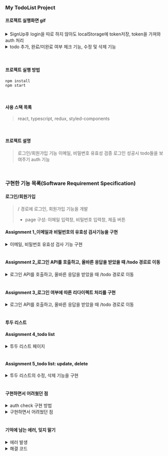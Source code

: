 ### My TodoList Project

#### 프로젝트 실행화면 gif

#####

<details>
<summary>SignUp후 login을 따로 하지 않아도 localStorage에 token저장, token을 가져와 auth 처리</summary>

https://user-images.githubusercontent.com/62678492/186390651-5d6df67b-6720-4b32-ac2c-c22930cc9606.mov

<br/>
</details>

<details>
<summary>todo 추가, 완료/미완료 여부 체크 기능, 수정 및 삭제 기능</summary>

https://user-images.githubusercontent.com/62678492/186390671-f217bf68-823b-4b76-a38e-35892992b2cc.mov

<br/>
</details>
<br/>

<br/>

#### 프로젝트 실행 방법

```
npm install
npm start
```

<br/>

#### 사용 스택 목록

> react, typescript, redux, styled-components

<br/>

#### 프로젝트 설명

> 로그인/회원가입 기능
> 이메일, 비밀번호 유효성 검증
> 로그인 성공시 todo들을 보여주기
> auth 기능

<br/>

### 구현한 기능 목록(Software Requirement Specification)

#### 로그인/회원가입

> / 경로에 로그인, 회원가입 기능을 개발
>
> - page 구성: 이메일 입력창, 비밀번호 입력창, 제출 버튼

<h4>Assignment 1_이메일과 비밀번호의 유효성 검사기능을 구현 </h4>
<details>
<summary>이메일, 비밀번호 유효성 검사 기능 구현</summary>
&nbsp;&nbsp;&nbsp; 1. 이메일 조건: @ 포함  <br/>
&nbsp;&nbsp;&nbsp; 2. 비밀번호 조건: 8자 이상  <br/>
&nbsp;&nbsp;&nbsp; 3. 입력된 이메일과 비밀번호가 위 조건을 만족할 때만 버튼이 활성화 되도록 처리  <br/>
&nbsp;&nbsp;&nbsp; 4. 보안 상 실제 사용하는 이메일과 패스워드 제외, 테스트용 이메일, 패스워드 사용  <br/>
</details>
<br/>

<h4>Assignment 2_로그인 API를 호출하고, 올바른 응답을 받았을 때 /todo 경로로 이동 </h4>
<details>
<summary>로그인 API를 호출하고, 올바른 응답을 받았을 때 /todo 경로로 이동</summary>
&nbsp;&nbsp;&nbsp; 1. 이메일 조건: @ 포함  <br/>
&nbsp;&nbsp;&nbsp; 2. 비밀번호 조건: 8자 이상  <br/>
&nbsp;&nbsp;&nbsp; 3. 입력된 이메일과 비밀번호가 위 조건을 만족할 때만 버튼이 활성화 되도록 처리  <br/>
&nbsp;&nbsp;&nbsp; 4. 보안 상 실제 사용하는 이메일과 패스워드 제외, 테스트용 이메일, 패스워드 사용  <br/>
</details>
<br/>

<h4>Assignment 3_로그인 여부에 따른 리다이렉트 처리를 구현 </h4>
<details>
<summary>로그인 API를 호출하고, 올바른 응답을 받았을 때 /todo 경로로 이동</summary>
&nbsp;&nbsp;&nbsp; 1. 로컬 스토리지에 토큰이 있는 상태로 / 페이지에 접속한다면 /todo 경로로 리다이렉트  <br/>
&nbsp;&nbsp;&nbsp; 2. 로컬 스토리지에 토큰이 없는 상태로 /todo페이지에 접속한다면 / 경로로 리다이렉트  <br/>
</details>
<br/>

#### 투두 리스트

<h4>Assignment 4_todo list </h4>
<details>
<summary>투두 리스트 페이지</summary>
&nbsp;&nbsp;&nbsp; 1. /todo 경로에 접속하면 투두 리스트의 목록을 볼 수 있다.  <br/>
&nbsp;&nbsp;&nbsp; 2. 리스트 페이지에는 투두 리스트의 내용과 완료 여부가 표시된다.  <br/>
&nbsp;&nbsp;&nbsp; 3. 리스트 페이지에는 입력창과 추가 버튼이 있고, 추가 버튼을 누르면 입력창의 내용이 새로운 투두 리스트로 추가된다. <br/>
</details>
<br/>

<h4>Assignment 5_todo list: update, delete </h4>
<details>
<summary>투두 리스트의 수정, 삭제 기능을 구현</summary>
&nbsp;&nbsp;&nbsp; 1. 투두 리스트의 개별 아이템 우측에 수정버튼이 존재하고 해당 버튼을 누르면 수정모드가 활성화되고 투두 리스트의 내용을 수정할 수 있다. <br/>
&nbsp;&nbsp;&nbsp; 2. 수정 모드에서는 개별 아이템의 우측에 제출버튼과 취소버튼이 표시되며 해당 버튼을 통해서 수정 내용을 제출하거나 수정을 취소할 수 있다.  <br/>
&nbsp;&nbsp;&nbsp; 3. 투두 리스트의 개별 아이템 우측에 삭제 버튼이 존재하고 해당 버튼을 누르면 투두 리스트가 삭제된다.  <br/>
</details>
<br/>

#### 구현하면서 어려웠던 점

<details>
<summary>auth check 구현 방법</summary>
&nbsp; 1. 각 컴포넌트들들과 접근 여부에 대한 로직을 고민<br/>
&nbsp; 2. 접근 옵션으로는 3가지 경우를 생각하였습니다. <br/>
&nbsp; 3. 보여줄 Component를 받아오고 <br/>
&nbsp; 4. option 접근 가능 여부를 조건으로 판별하였습니다. <br/>
&nbsp;&nbsp; 4-1. true: 로그인 된 상태에서 접근 가능한 경우 <br/>
&nbsp;&nbsp; 4-2. false: 로그인이 되지 않은 상태에서 접근 가능한 경우 <br/>
&nbsp;&nbsp; 4-3. null: 로그인 여부에 관계없이 접근 가능한 경우 <br/>
</details>
<details>
<summary>구현하면서 어려웠던 점</summary>
&nbsp; option을 판별하는 부분에서 login 여부에 초점을 맞추다 보니 로직을 짤 때 어려웠던 것 같습니다. <br/>

</details>

<br/>

#### 기억에 남는 에러, 잊지 말기

<details>
<summary>에러 발생</summary>
&nbsp; axios.post/axios.put 등으로 서버에 요청을 보낼 때 요청 메소드 명령어의 순서가 중요한데, data와 headers를 순서를 지키지 않아 해결하느라 많은 시간을 소비했다.  <br/>
과제를 진행하면서 너무나도 많은 오류들을 만났지만, 그중 정말 기억해야 되고 꼭 공식문서를 바로 봐야겠다는 것을 느꼈다. <br/>
<br/>
에러 발생 코드 
<br/>

```javascript
export const updateToDoAPI = (data: IRequestTodo) => {
	return axios
		.put(`${SERVER_API}${TODO_SERVER}/${data.id}`, {
			headers: {
				...headers,
				'Content-Type': 'application/json',
			},
			data,
		})
		.then((res: AxiosResponse<IResponseTodo>) => res);
};
```

<br/>
</details>
<details>
<summary>해결 코드</summary>
axios.put(url[, data[, config]]) -> 순서가 중요하다.

````javascript
export const updateToDoAPI = (data: IRequestTodo) => {
	return axios
		.put(`${SERVER_API}${TODO_SERVER}/${data.id}`, data, {
			headers: {
				...headers,
				'Content-Type': 'application/json',
			},

		})
		.then((res: AxiosResponse<IResponseTodo>) => res);
};
``` <br/>

</details>

<br/>
````
